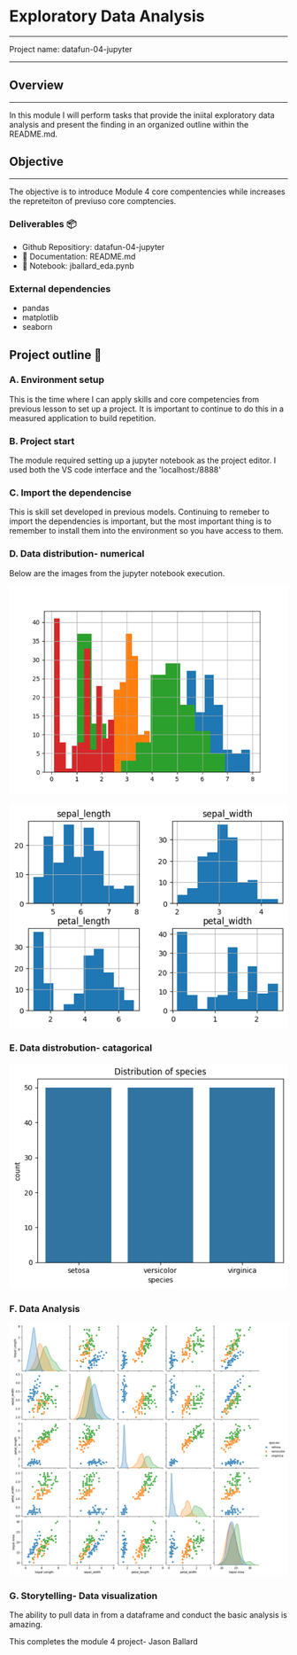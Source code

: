  # Exploratory Data Analysis
______________________________________________________________
Project name: datafun-04-jupyter
___________________________________________________________
## Overview
____________________________________________________________
 In this module I will perform tasks that provide the iniital exploratory data analysis and present the finding in an organized outline within the README.md. 

## Objective
_____________________________________________________
 The objective is to introduce Module 4 core compentencies while increases the repreteiton of previuso core comptencies.


### Deliverables 📦
* Github Repositiory: datafun-04-jupyter
* 📰 Documentation: README.md
* 📔 Notebook: jballard_eda.pynb

### External dependencies
- pandas
- matplotlib
- seaborn
  
## Project outline 📝
 ### A. Environment setup
 This is the time where I can apply skills and core competencies from previous lesson to set up a project.  It is important to continue to do this in a measured application to build repetition.  

### B. Project start
   
The module required setting up a jupyter notebook as the project editor.  I used both the VS code interface and the 'localhost:/8888'

### C. Import the dependencise
   
  This is skill set developed in previous models. Continuing to remeber to import the dependencies is important, but the most important thing is to remember to install them into the environment so you have access to them.
   
### D. Data distribution- numerical

   Below are the images from the jupyter notebook execution.
    
   ![image](images/histogram.png)

   ![image](images/numerical.png)
    
### E. Data distrobution- catagorical
    
   ![image](images/catagorical.png)
  
### F. Data Analysis

   ![image](images/multiple_images.png)

    
### G. Storytelling- Data visualization

The ability to pull data in from a dataframe and conduct the basic analysis is amazing. 

 
This completes the module 4 project- Jason Ballard 
